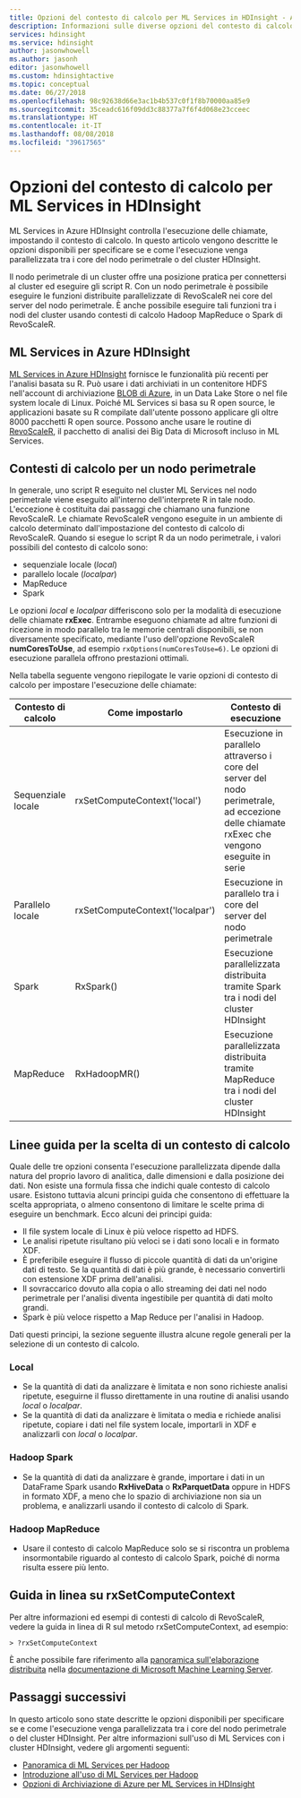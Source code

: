 ```yaml
---
title: Opzioni del contesto di calcolo per ML Services in HDInsight - Azure
description: Informazioni sulle diverse opzioni del contesto di calcolo disponibili per gli utenti con ML Services in HDInsight
services: hdinsight
ms.service: hdinsight
author: jasonwhowell
ms.author: jasonh
editor: jasonwhowell
ms.custom: hdinsightactive
ms.topic: conceptual
ms.date: 06/27/2018
ms.openlocfilehash: 98c92638d66e3ac1b4b537c0f1f8b70000aa85e9
ms.sourcegitcommit: 35ceadc616f09dd3c88377a7f6f4d068e23cceec
ms.translationtype: HT
ms.contentlocale: it-IT
ms.lasthandoff: 08/08/2018
ms.locfileid: "39617565"
---
```

# <a name="compute-context-options-for-ml-services-on-hdinsight"></a>Opzioni del contesto di calcolo per ML Services in HDInsight

ML Services in Azure HDInsight controlla l'esecuzione delle chiamate, impostando il contesto di calcolo. In questo articolo vengono descritte le opzioni disponibili per specificare se e come l'esecuzione venga parallelizzata tra i core del nodo perimetrale o del cluster HDInsight.

Il nodo perimetrale di un cluster offre una posizione pratica per connettersi al cluster ed eseguire gli script R. Con un nodo perimetrale è possibile eseguire le funzioni distribuite parallelizzate di RevoScaleR nei core del server del nodo perimetrale. È anche possibile eseguire tali funzioni tra i nodi del cluster usando contesti di calcolo Hadoop MapReduce o Spark di RevoScaleR.

## <a name="ml-services-on-azure-hdinsight"></a>ML Services in Azure HDInsight
[ML Services in Azure HDInsight](r-server-overview.md) fornisce le funzionalità più recenti per l'analisi basata su R. Può usare i dati archiviati in un contenitore HDFS nell'account di archiviazione [BLOB di Azure](../../storage/common/storage-introduction.md "Archiviazione BLOB di Azure"), in un Data Lake Store o nel file system locale di Linux. Poiché ML Services si basa su R open source, le applicazioni basate su R compilate dall'utente possono applicare gli oltre 8000 pacchetti R open source. Possono anche usare le routine di [RevoScaleR](https://docs.microsoft.com/machine-learning-server/r-reference/revoscaler/revoscaler), il pacchetto di analisi dei Big Data di Microsoft incluso in ML Services.  

## <a name="compute-contexts-for-an-edge-node"></a>Contesti di calcolo per un nodo perimetrale
In generale, uno script R eseguito nel cluster ML Services nel nodo perimetrale viene eseguito all'interno dell'interprete R in tale nodo. L'eccezione è costituita dai passaggi che chiamano una funzione RevoScaleR. Le chiamate RevoScaleR vengono eseguite in un ambiente di calcolo determinato dall'impostazione del contesto di calcolo di RevoScaleR.  Quando si esegue lo script R da un nodo perimetrale, i valori possibili del contesto di calcolo sono:

- sequenziale locale (*local*)
- parallelo locale (*localpar*)
- MapReduce
- Spark

Le opzioni *local* e *localpar* differiscono solo per la modalità di esecuzione delle chiamate **rxExec**. Entrambe eseguono chiamate ad altre funzioni di ricezione in modo parallelo tra le memorie centrali disponibili, se non diversamente specificato, mediante l'uso dell'opzione RevoScaleR **numCoresToUse**, ad esempio `rxOptions(numCoresToUse=6)`. Le opzioni di esecuzione parallela offrono prestazioni ottimali.

Nella tabella seguente vengono riepilogate le varie opzioni di contesto di calcolo per impostare l'esecuzione delle chiamate:

| Contesto di calcolo  | Come impostarlo                      | Contesto di esecuzione                        |
| ---------------- | ------------------------------- | ---------------------------------------- |
| Sequenziale locale | rxSetComputeContext('local')    | Esecuzione in parallelo attraverso i core del server del nodo perimetrale, ad eccezione delle chiamate rxExec che vengono eseguite in serie |
| Parallelo locale   | rxSetComputeContext('localpar') | Esecuzione in parallelo tra i core del server del nodo perimetrale |
| Spark            | RxSpark()                       | Esecuzione parallelizzata distribuita tramite Spark tra i nodi del cluster HDInsight |
| MapReduce       | RxHadoopMR()                    | Esecuzione parallelizzata distribuita tramite MapReduce tra i nodi del cluster HDInsight |

## <a name="guidelines-for-deciding-on-a-compute-context"></a>Linee guida per la scelta di un contesto di calcolo

Quale delle tre opzioni consenta l'esecuzione parallelizzata dipende dalla natura del proprio lavoro di analitica, dalle dimensioni e dalla posizione dei dati. Non esiste una formula fissa che indichi quale contesto di calcolo usare. Esistono tuttavia alcuni principi guida che consentono di effettuare la scelta appropriata, o almeno consentono di limitare le scelte prima di eseguire un benchmark. Ecco alcuni dei principi guida:

- Il file system locale di Linux è più veloce rispetto ad HDFS.
- Le analisi ripetute risultano più veloci se i dati sono locali e in formato XDF.
- È preferibile eseguire il flusso di piccole quantità di dati da un'origine dati di testo. Se la quantità di dati è più grande, è necessario convertirli con estensione XDF prima dell'analisi.
- Il sovraccarico dovuto alla copia o allo streaming dei dati nel nodo perimetrale per l'analisi diventa ingestibile per quantità di dati molto grandi.
- Spark è più veloce rispetto a Map Reduce per l'analisi in Hadoop.

Dati questi principi, la sezione seguente illustra alcune regole generali per la selezione di un contesto di calcolo.

### <a name="local"></a>Local
* Se la quantità di dati da analizzare è limitata e non sono richieste analisi ripetute, eseguirne il flusso direttamente in una routine di analisi usando *local* o *localpar*.
* Se la quantità di dati da analizzare è limitata o media e richiede analisi ripetute, copiare i dati nel file system locale, importarli in XDF e analizzarli con *local* o *localpar*.

### <a name="hadoop-spark"></a>Hadoop Spark
* Se la quantità di dati da analizzare è grande, importare i dati in un DataFrame Spark usando **RxHiveData** o **RxParquetData** oppure in HDFS in formato XDF, a meno che lo spazio di archiviazione non sia un problema, e analizzarli usando il contesto di calcolo di Spark.

### <a name="hadoop-map-reduce"></a>Hadoop MapReduce
* Usare il contesto di calcolo MapReduce solo se si riscontra un problema insormontabile riguardo al contesto di calcolo Spark, poiché di norma risulta essere più lento.  

## <a name="inline-help-on-rxsetcomputecontext"></a>Guida in linea su rxSetComputeContext
Per altre informazioni ed esempi di contesti di calcolo di RevoScaleR, vedere la guida in linea di R sul metodo rxSetComputeContext, ad esempio:

    > ?rxSetComputeContext

È anche possibile fare riferimento alla [panoramica sull'elaborazione distribuita](https://docs.microsoft.com/machine-learning-server/r/how-to-revoscaler-distributed-computing) nella [documentazione di Microsoft Machine Learning Server](https://docs.microsoft.com/machine-learning-server/).

## <a name="next-steps"></a>Passaggi successivi
In questo articolo sono state descritte le opzioni disponibili per specificare se e come l'esecuzione venga parallelizzata tra i core del nodo perimetrale o del cluster HDInsight. Per altre informazioni sull'uso di ML Services con i cluster HDInsight, vedere gli argomenti seguenti:

* [Panoramica di ML Services per Hadoop](r-server-overview.md)
* [Introduzione all'uso di ML Services per Hadoop](r-server-get-started.md)
* [Opzioni di Archiviazione di Azure per ML Services in HDInsight](r-server-storage.md)


